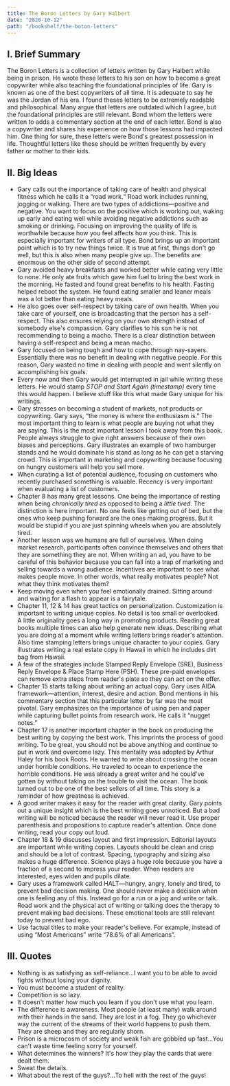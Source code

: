```yaml
---
title: The Boron Letters by Gary Halbert
date: "2020-10-12"
path: "/bookshelf/the-boton-letters"
---
```


## I. Brief Summary

The Boron Letters is a collection of letters written by Gary Halbert while being in prison. He wrote these letters to his son on how to become a great copywriter while also teaching the foundational principles of life. Gary is known as one of the best copywriters of all time. It is adequate to say he was the Jordan of his era. I found theses letters to be extremely readable and philosophical. Many argue that letters are outdated which I agree, but the foundational principles are still relevant. Bond whom the letters were written to adds a commentary section at the end of each letter. Bond is also a copywriter and shares his experience on how those lessons had impacted him. One thing for sure, these letters were Bond's greatest possession in life. Thoughtful letters like these should be written frequently by every father or mother to their kids.

## II. Big Ideas

- Gary calls out the importance of taking care of health and physical fitness which he calls it a “road work.“ Road work includes running, jogging or walking. There are two types of addictions—positive and negative. You want to focus on the positive which is working out, waking up early and eating well while avoiding negative addictions such as smoking or drinking. Focusing on improving the quality of life is worthwhile because how you feel affects how you think. This is especially important for writers of all type. Bond brings up an important point which is to try new things twice. It is true at first, things don't go well, but this is also when many people give up. The benefits are enormous on the other side of second attempt.
- Gary avoided heavy breakfasts and worked better while eating very little to none. He only ate fruits which gave him fuel to bring the best work in the morning. He fasted and found great benefits to his health. Fasting helped reboot the system. He found eating smaller and leaner meals was a lot better than eating heavy meals.
- He also goes over self-respect by taking care of own health. When you take care of yourself, one is broadcasting that the person has a self-respect. This also ensures relying on your own strength instead of somebody else's compassion. Gary clarifies to his son he is not recommending to being a macho. There is a clear distinction between having a self-respect and being a mean macho.
- Gary focused on being tough and how to cope through nay-sayers. Essentially there was no benefit in dealing with negative people. For this reason, Gary wasted no time in dealing with people and went silently on accomplishing his goals.
- Every now and then Gary would get interrupted in jail while writing these letters. He would stamp *STOP and Start Again (timestamp)* every time this would happen. I believe stuff like this what made Gary unique for his writings.
- Gary stresses on becoming a student of markets, not products or copywriting. Gary says, “the money is where the enthusiasm is.”  The most important thing to learn is what people are buying not what they are saying. This is the most important lesson I took away from this book. People always struggle to give right answers because of their own biases and perceptions. Gary illustrates an example of two hamburger stands and he would dominate his stand as long as he can get a starving crowd. This is important in marketing and copywriting because focusing on hungry customers will help you sell more.
- When curating a list of potential audience, focusing on customers who recently purchased something is valuable. Recency is very important when evaluating a list of customers.
- Chapter 8 has many great lessons. One being the importance of resting when being *chronically tired* as opposed to being a *little tired*. The distinction is here important. No one feels like getting out of bed, but the ones who keep pushing forward are the ones making progress. But it would be stupid if you are just spinning wheels when you are absolutely tired.
- Another lesson was we humans are full of ourselves. When doing market research, participants often convince themselves and others that they are something they are not. When writing an ad, you have to be careful of this behavior because you can fall into a trap of marketing and selling towards a wrong audience. Incentives are important to see what makes people move. In other words, what really motivates people? Not what they think motivates them?
- Keep moving even when you feel emotionally drained. Sitting around and waiting for a flash to appear is a fairytale.
- Chapter 11, 12 & 14 has great tactics on personalization. Customization is important to writing unique copies. No detail is too small or overlooked. A little originality goes a long way in promoting products. Reading great books multiple times can also help generate new ideas. Describing what you are doing at a moment while writing letters brings reader's attention. Also time stamping letters brings unique character to your copies. Gary illustrates writing a real estate copy in Hawaii in which he includes dirt bag from Hawaii.
- A few of the strategies include Stamped Reply Envelope (SRE), Business Reply Envelope & Place Stamp Here (PSH). These pre-paid envelopes can remove extra steps from reader's plate so they can act on the offer.
- Chapter 15 starts talking about writing an actual copy. Gary uses AIDA framework—attention, interest, desire and action. Bond mentions in his commentary section that this particular letter by far was the most pivotal. Gary emphasizes on the importance of using pen and paper while capturing bullet points from research work. He calls it “nugget notes.”
- Chapter 17 is another important chapter in the book on producing the best writing by copying the best work. This imprints the process of good writing. To be great, you should not be above anything and continue to put in work and overcome lazy. This mentality was adopted by Arthur Haley for his book Roots. He wanted to write about crossing the ocean under horrible conditions. He traveled to ocean to experience the horrible conditions. He was already a great writer and he could've gotten by without taking on the trouble to visit the ocean. The book turned out to be one of the best sellers of all time. This story is a reminder of how greatness is achieved.
- A good writer makes it easy for the reader with great clarity. Gary points out a unique insight which is the best writing goes unnoticed. But a bad writing will be noticed because the reader will never read it. Use proper parenthesis and propositions to capture reader's attention. Once done writing, read your copy out loud.
- Chapter 18 & 19 discusses layout and first impression. Editorial layouts are important while writing copies. Layouts should be clean and crisp and should be a lot of contrast. Spacing, typography and sizing also makes a huge difference. Science plays a huge role because you have a fraction of a second to impress your reader. When readers are interested, eyes widen and pupils dilate.
- Gary uses a framework called HALT—hungry, angry, lonely and tired, to prevent bad decision making. One should never make a decision when one is feeling any of this. Instead go for a run or a jog and write or talk. Road work and the physical act of writing or talking does the therapy to prevent making bad decisions. These emotional tools are still relevant today to prevent bad ego.
- Use factual titles to make your reader's believe. For example, instead of using “Most Americans” write “78.6% of all Americans”.

## III. Quotes

- Nothing is as satisfying as self-reliance...I want you to be able to avoid fights without losing your dignity.
- You must become a student of reality.
- Competition is so lazy.
- It doesn't matter how much you learn if you don't use what you learn.
- The difference is awareness. Most people (at least many) walk around with their hands in the sand. They are lost in a fog. They go whichever way the current of the streams of their world happens to push them. They are sheep and they are regularly shorn.
- Prison is a microcosm of society and weak fish are gobbled up fast...You can't waste time feeling sorry for yourself.
- What determines the winners? It's how they play the cards that were dealt them.
- Sweat the details.
- What about the rest of the guys?...To hell with the rest of the guys!